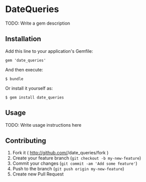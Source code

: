 # DateQueries

TODO: Write a gem description

## Installation

Add this line to your application's Gemfile:

    gem 'date_queries'

And then execute:

    $ bundle

Or install it yourself as:

    $ gem install date_queries

## Usage

TODO: Write usage instructions here

## Contributing

1. Fork it ( http://github.com/<my-github-username>/date_queries/fork )
2. Create your feature branch (`git checkout -b my-new-feature`)
3. Commit your changes (`git commit -am 'Add some feature'`)
4. Push to the branch (`git push origin my-new-feature`)
5. Create new Pull Request
